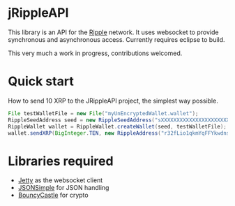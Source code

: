 jRippleAPI
==========

This library is an API for the [Ripple](http://ripple.com/)  network. It uses websocket to provide synchronous and asynchronous access. Currently requires eclipse to build.

This very much a work in progress, contributions welcomed.

Quick start
==
How to send 10 XRP to the JRippleAPI project, the simplest way possible.
```java
File testWalletFile = new File("myUnEncryptedWallet.wallet");
RippleSeedAddress seed = new RippleSeedAddress("sXXXXXXXXXXXXXXXXXXXXXXXXXXXX");
RippleWallet wallet = RippleWallet.createWallet(seed, testWalletFile);
wallet.sendXRP(BigInteger.TEN, new RippleAddress("r32fLio1qkmYqFFYkwdnsaVN7cxBwkW4cT"));
```

Libraries required
==
*  [Jetty](http://www.eclipse.org/jetty/) as the websocket client
*  [JSONSimple](https://code.google.com/p/json-simple/) for JSON handling
*  [BouncyCastle](http://www.bouncycastle.org/) for crypto
